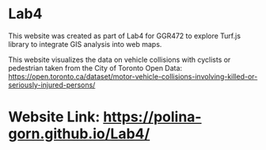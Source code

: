 # Lab4
This website was created as part of Lab4 for GGR472 to explore Turf.js library to integrate GIS analysis into web maps.

This website visualizes the data on vehicle collisions with cyclists or pedestrian taken from the City of Toronto Open Data: https://open.toronto.ca/dataset/motor-vehicle-collisions-involving-killed-or-seriously-injured-persons/ 

 
# Website Link: https://polina-gorn.github.io/Lab4/
